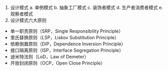 1. 设计模式
a. 单例模式
b. 抽象工厂模式
c. 装饰者模式
d. 生产者消费者模式
e. 观察者模式
2. 设计模式六大原则
- 单一职责原则（SRP，Single Responsibility Principle）
- 里氏替换原则（LSP，Liskov Substitution Principle）
- 依赖倒置原则（DIP，Dependence Inversion Principle）
- 接口隔离原则（ISP，Interface Segregation Principle）
- 迪米特法则（LoD，Law of Demeter）
- 开放封闭原则（OCP，Open Close Principle）